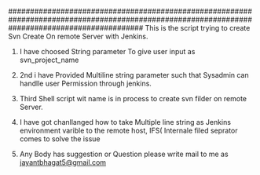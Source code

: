 ###############################################################################################################################################
This is the script trying to create Svn Create On remote Server with Jenkins.

1. I have choosed String parameter To give user input as svn_project_name
2. 2nd i have Provided Multiline string parameter such that Sysadmin can handlle user Permission through jenkins.
3. Third Shell script wit name is in process to create svn filder on remote Server.
4. I have got chanllanged how to take Multiple line string as Jenkins environment varible to the remote host, 
   IFS( Internale filed seprator comes to solve the issue

5. Any Body has suggestion or Question please write mail to me as jayantbhagat5@gmail.com
